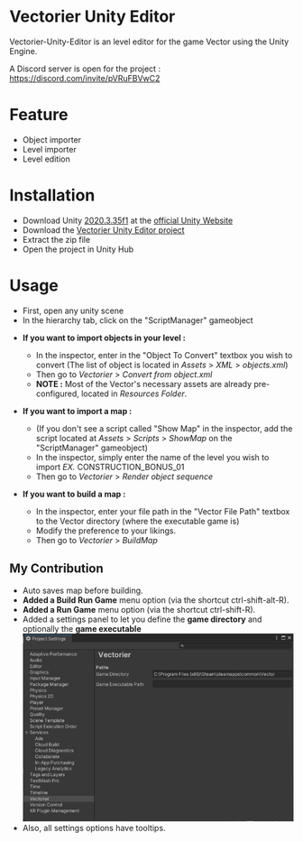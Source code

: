 # Vectorier Unity Editor
Vectorier-Unity-Editor is an level editor for the game Vector using the Unity Engine.

A Discord server is open for the project : https://discord.com/invite/pVRuFBVwC2

# Feature
 * Object importer
 * Level importer
 * Level edition

# Installation
 * Download Unity [2020.3.35f1](https://download.unity3d.com/download_unity/18e4db7a9996/Windows64EditorInstaller/UnitySetup64-2020.3.35f1.exe) at the [official Unity Website](https://unity3d.com/get-unity/download/archive)
 * Download the [Vectorier Unity Editor project](https://github.com/DoritoTheChips/Vectorier-Unity-Editor/archive/refs/heads/main.zip)
 * Extract the zip file
 * Open the project in Unity Hub
 
# Usage
 * First, open any unity scene
 * In the hierarchy tab, click on the "ScriptManager" gameobject
 - **If you want to import objects in your level :**
    * In the inspector, enter in the "Object To Convert" textbox you wish to convert (The list of object is located in *Assets* > *XML* > *objects.xml*)
    * Then go to *Vectorier* > *Convert from object.xml*
    * **NOTE :** Most of the Vector's necessary assets are already pre-configured, located in *Resources Folder*.
    
 - **If you want to import a map :**
    * (If you don't see a script called "Show Map" in the inspector, add the script located at *Assets* > *Scripts* > *ShowMap* on the "ScriptManager" gameobject)
    * In the inspector, simply enter the name of the level you wish to import
       *EX.* CONSTRUCTION_BONUS_01
    * Then go to *Vectorier* > *Render object sequence*
    
 - **If you want to build a map :**
    * In the inspector, enter your file path in the "Vector File Path" textbox to the Vector directory (where the executable game is)
    * Modify the preference to your likings.
    * Then go to *Vectorier* > *BuildMap*



<h2> My Contribution </h2>
<ul>
<li> Auto saves map before building.</li>
<li> <b>Added a Build Run Game</b> menu option (via the shortcut ctrl-shift-alt-R). </li>
<li> <b>Added a Run Game</b> menu option (via the shortcut ctrl-shift-R). </li>
<li> Added a settings panel to let you define the <b>game directory</b> and optionally the <b>game executable</b> 
 <img src="https://github.com/Jvp2001/Vectorier-Unity-Editor/blob/main/Documentation/Images/SettingsPanel.png?raw=true">
</li>
<li> Also, all settings options have tooltips.</li>